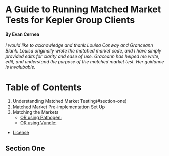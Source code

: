 # A Guide to Running Matched Market Tests for Kepler Group Clients
#### By Evan Cernea

*I would like to acknowledge and thank Louisa Conway and Granceann Blank. Louisa originally wrote the matched market code, and I have simply provided edits for clarity and ease of use. Graceann has helped me write, edit, and understand the purpose of the matched market test. Her guidance is invalubable.*


Table of Contents
=================

  1. Understanding Matched Market Testing(#section-one)
  2. Matched Market Pre-implementation Set Up
  3. Matching the Markets
        * [OR using Pathogen:](#or-using-pathogen)
        * [OR using Vundle:](#or-using-vundle)
  * [License](#license)

## Section One

